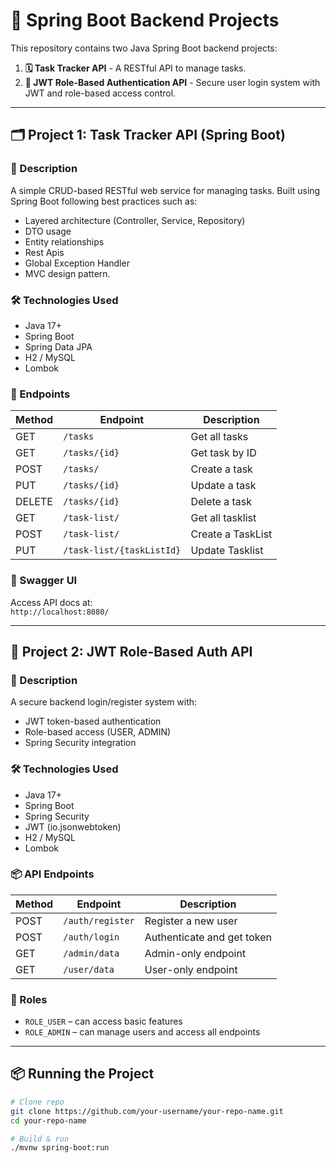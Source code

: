 # 🚀 Spring Boot Backend Projects

This repository contains two Java Spring Boot backend projects:

1. **🗓 Task Tracker API** - A RESTful API to manage tasks.
2. **🔐 JWT Role-Based Authentication API** - Secure user login system with JWT and role-based access control.

---

## 🗂 Project 1: Task Tracker API (Spring Boot)

### 📌 Description
A simple CRUD-based RESTful web service for managing tasks. Built using Spring Boot following best practices such as:
- Layered architecture (Controller, Service, Repository)
- DTO usage
- Entity relationships
- Rest Apis
- Global Exception Handler
- MVC design pattern.

### 🛠 Technologies Used
- Java 17+
- Spring Boot
- Spring Data JPA
- H2 / MySQL
- Lombok

### 🔁 Endpoints

| Method | Endpoint         | Description         |
|--------|------------------|---------------------|
| GET    | `/tasks`         | Get all tasks       |
| GET    | `/tasks/{id}`    | Get task by ID      |
| POST   | `/tasks/`        | Create a task       |
| PUT    | `/tasks/{id}`    | Update a task       |
| DELETE | `/tasks/{id}`    | Delete a task       |
| GET    | `/task-list/`     | Get all tasklist    |
| POST   |`/task-list/`      | Create a TaskList   |
| PUT    |`/task-list/{taskListId}`           | Update Tasklist     |

### 🔗 Swagger UI
Access API docs at:  
`http://localhost:8080/`

---

## 🔐 Project 2: JWT Role-Based Auth API

### 📌 Description
A secure backend login/register system with:
- JWT token-based authentication
- Role-based access (USER, ADMIN)
- Spring Security integration

### 🛠 Technologies Used
- Java 17+
- Spring Boot
- Spring Security
- JWT (io.jsonwebtoken)
- H2 / MySQL
- Lombok

### 📦 API Endpoints

| Method | Endpoint        | Description                |
|--------|-----------------|----------------------------|
| POST   | `/auth/register`| Register a new user        |
| POST   | `/auth/login`   | Authenticate and get token |
| GET    | `/admin/data`   | Admin-only endpoint        |
| GET    | `/user/data`    | User-only endpoint         |

### 🔐 Roles
- `ROLE_USER` – can access basic features
- `ROLE_ADMIN` – can manage users and access all endpoints

---

## 📦 Running the Project

```bash
# Clone repo
git clone https://github.com/your-username/your-repo-name.git
cd your-repo-name

# Build & run
./mvnw spring-boot:run


